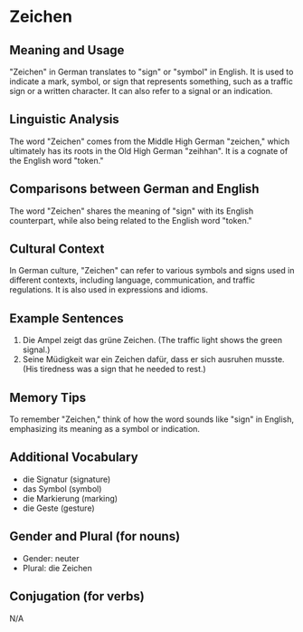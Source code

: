 # Zeichen
## Meaning and Usage
"Zeichen" in German translates to "sign" or "symbol" in English. It is used to indicate a mark, symbol, or sign that represents something, such as a traffic sign or a written character. It can also refer to a signal or an indication.
## Linguistic Analysis
The word "Zeichen" comes from the Middle High German "zeichen," which ultimately has its roots in the Old High German "zeihhan". It is a cognate of the English word "token."
## Comparisons between German and English
The word "Zeichen" shares the meaning of "sign" with its English counterpart, while also being related to the English word "token."
## Cultural Context
In German culture, "Zeichen" can refer to various symbols and signs used in different contexts, including language, communication, and traffic regulations. It is also used in expressions and idioms.
## Example Sentences
1. Die Ampel zeigt das grüne Zeichen. (The traffic light shows the green signal.)
2. Seine Müdigkeit war ein Zeichen dafür, dass er sich ausruhen musste. (His tiredness was a sign that he needed to rest.)
## Memory Tips
To remember "Zeichen," think of how the word sounds like "sign" in English, emphasizing its meaning as a symbol or indication.
## Additional Vocabulary
- die Signatur (signature)
- das Symbol (symbol)
- die Markierung (marking)
- die Geste (gesture)
## Gender and Plural (for nouns)
- Gender: neuter
- Plural: die Zeichen
## Conjugation (for verbs)
N/A